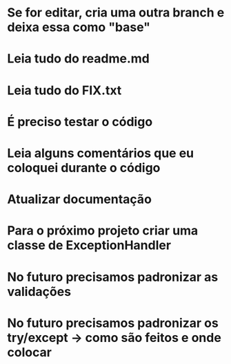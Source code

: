 # **Se for editar, cria uma outra branch e deixa essa como "base"**
# Leia tudo do readme.md
# Leia tudo do FIX.txt
# É preciso testar o código
# Leia alguns comentários que eu coloquei durante o código
# Atualizar documentação
# Para o próximo projeto criar uma classe de ExceptionHandler
# No futuro precisamos padronizar as validações
# No futuro precisamos padronizar os try/except -> como são feitos e onde colocar
